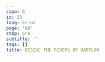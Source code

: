 ```yaml
---
capo: 0
id: 23
lang: en-us
page: '60'
step: pre
subtitle: ''
tags: []
title: BESIDE THE RIVERS OF BABYLON
---
```

